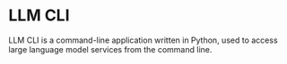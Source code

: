 # LLM CLI
LLM CLI is a command-line application written in Python, used to access large language model services from the command line.